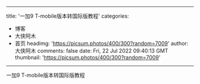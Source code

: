 
---
title: '一加9 T-mobile版本转国际版教程'
categories: 
 - 博客
 - 大侠阿木
 - 首页
headimg: 'https://picsum.photos/400/300?random=7009'
author: 大侠阿木
comments: false
date: Fri, 22 Jul 2022 09:40:13 GMT
thumbnail: 'https://picsum.photos/400/300?random=7009'
---

<div>   
一加9 T-mobile版本转国际版教程  
</div>
            